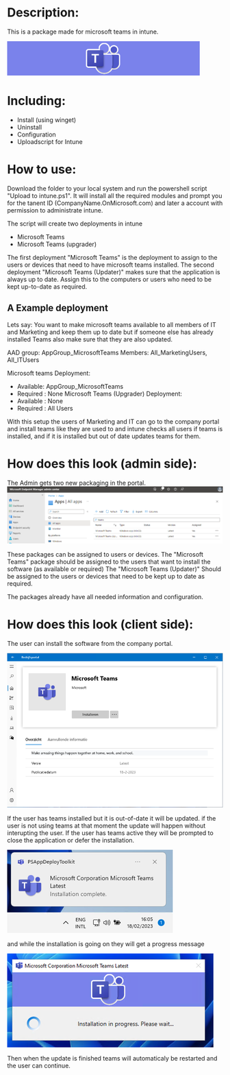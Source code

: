 # Description:
This is a package made for microsoft teams in intune.

![Microsoft Teams Banner](./package/AppDeployToolkit/AppDeployToolkitBanner.png)

# Including: 
- Install (using winget)
- Uninstall
- Configuration
- Uploadscript for Intune

# How to use:
Download the folder to your local system and run the powershell script "Upload to intune.ps1". 
It will install all the required modules and prompt you for the tanent ID (CompanyName.OnMicrosoft.com) and later a account with permission to administrate intune. 

The script will create two deployments in intune
- Microsoft Teams
- Microsoft Teams (upgrader)

The first deployment "Microsoft Teams" is the deployment to assign to the users or devices that need to have microsoft teams installed.
The second deployment "Microsoft Teams (Updater)" makes sure that the application is always up to date. Assign this to the computers or users who need to be kept up-to-date as required.

## A Example deployment

Lets say: You want to make microsoft teams available to all members of IT and Marketing and keep them up to date but if someone else has already installed Teams also make sure that they are also updated.

AAD group: AppGroup_MicrosoftTeams
Members: All_MarketingUsers, All_ITUsers

Microsoft teams
Deployment: 
- Available: AppGroup_MicrosoftTeams
- Required : None
Microsoft Teams (Upgrader)
Deployment: 
- Available : None
- Required : All Users

With this setup the users of Marketing and IT can go to the company portal and install teams like they are used to and intune checks all users if teams is installed, and if it is installed but out of date updates teams for them.


# How does this look (admin side):
The Admin gets two new packaging in the portal.
![](./Configuration/Images/MSTeams_PreviewAdminView1.png)

These packages can be assigned to users or devices. 
The "Microsoft Teams" package should be assigned to the users that want to install the software (as available or required)
The "Microsoft Teams (Updater)" Should be assigned to the users or devices that need to be kept up to date as required.

The packages already have all needed information and configuration.

# How does this look (client side):
The user can install the software from the company portal. 

![UserMsg1](./Configuration/Images/MSTeams_PreviewIfUserHasCompanyPortal.png)

If the user has teams installed but it is out-of-date it will be updated. if the user is not using teams at that moment the update will happen without interupting the user.
If the user has teams active they will be prompted to close the application or defer the installation.

![UserMsg1](./Configuration/Images/MSTeams_PreviewUserMsg1.png)

and while the installation is going on they will get a progress message

![UserMsg1](./Configuration/Images/MSTeams_PreviewUserMsg2.png)

Then when the update is finished teams will automaticaly be restarted and the user can continue.





